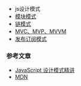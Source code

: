 <!--
 * @Description: In User Settings Edit
 * @Author: your name
 * @Date: 2019-07-31 01:03:55
 * @LastEditTime: 2019-07-31 21:49:25
 * @LastEditors: Please set LastEditors
 -->

 - js设计模式
  - [模块模式](/JsPattern/src/module.md)
  - [链模式](/JsPattern/src/chain.md)
  - [MVC、MVP、MVVM](/JsPattern/src/mvc、mvp、mvvm.md)
  - [发布订阅模式](/JsPattern/src/observerPattern.md)

### 参考文章
- [JavaScript 设计模式精讲](https://www.imooc.com/read/38#catalog)
- [MDN](https://developer.mozilla.org/zh-CN/)
